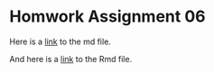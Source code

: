 # Homwork Assignment 06 

Here is a [link](https://github.com/STAT545-UBC-students/hw06-zhamadeh/blob/master/hw06-zhamadeh.md) to the md file. 

And here is a [link](https://github.com/STAT545-UBC-students/hw06-zhamadeh/blob/master/hw06-zhamadeh.Rmd) to the Rmd file.


